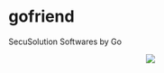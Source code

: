 # gofriend

SecuSolution Softwares by Go

<p align="center"><img src="https://cdn.namuwikiusercontent.com/storage/76a4c6bd932d152ff5715a7186b1e5461e0e38627822eaeeb85b8f1dc446c309801364ffe36c6e1d9592b3082aa76a45372d2e2e29f33d2c0bd6a7b435f93c49347cc26710687a68481e3f52aebfe8e2?e=1517139902&k=LCCWIkwXsZPvrRQ6cthdKg">
  </p>
